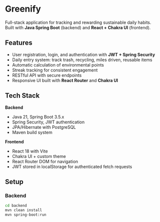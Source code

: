 # Greenify

Full-stack application for tracking and rewarding sustainable daily habits. Built with **Java Spring Boot** (backend) and **React + Chakra UI** (frontend).

## Features
- User registration, login, and authentication with **JWT + Spring Security**  
- Daily entry system: track trash, recycling, miles driven, reusable items  
- Automatic calculation of environmental points  
- Streak tracking for consistent engagement  
- RESTful API with secure endpoints  
- Responsive UI built with **React Router** and **Chakra UI**  

## Tech Stack
**Backend**  
- Java 21, Spring Boot 3.5.x  
- Spring Security, JWT authentication  
- JPA/Hibernate with PostgreSQL  
- Maven build system  

**Frontend**  
- React 18 with Vite  
- Chakra UI + custom theme  
- React Router DOM for navigation  
- JWT stored in localStorage for authenticated fetch requests  

## Setup

### Backend
```bash
cd backend
mvn clean install
mvn spring-boot:run
